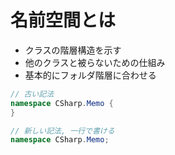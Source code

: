 # 名前空間とは

- クラスの階層構造を示す
- 他のクラスと被らないための仕組み
- 基本的にフォルダ階層に合わせる

```cs
// 古い記法
namespace CSharp.Memo {
}

// 新しい記法, 一行で書ける
namespace CSharp.Memo;
```
